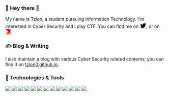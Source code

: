 ### 👻 Hey there 👋

My name is Tzion, a student pursuing Information Technology. I'm interested in Cyber Security and i play CTF. You can find me on [<img src="https://github.com/Tzion0/Tzion0/blob/main/icons/twitter.png">](https://twitter.com/Tzion0), or on [<img src="https://github.com/Tzion0/Tzion0/blob/main/icons/ctftime.png">](https://ctftime.org/team/144469).

### ✍️ Blog & Writing
I also maintain a blog with various Cyber Security related contents, you can find it on [tzion0.github.io](https://tzion0.github.io).

### 🔧 Technologies & Tools
<img src="https://img.shields.io/badge/OS-Linux-9cf?style=flat&logo=Debian&labelColor=black" width="80px"> <img src="https://img.shields.io/badge/Code-Python-9cf?style=flat&logo=python&labelColor=black" width="85px"> <img src="https://img.shields.io/badge/Code-C-9cf?style=flat&logo=C&labelColor=black" width="65px"> <img src="https://img.shields.io/badge/Code-Assembly-9cf?style=flat&logo=AssemblyScript&labelColor=black" width="90px"> <img src="https://img.shields.io/badge/Code-HTML-9cf?style=flat&logo=HTML5&labelColor=black" width="75px"> <img src="https://img.shields.io/badge/Code-CSS-9cf?style=flat&logo=CSS%20Wizardry&labelColor=black" width="75px"> <img src="https://img.shields.io/badge/Code-PHP-9cf?style=flat&logo=PHP&labelColor=black" width="75px"> <img src="https://img.shields.io/badge/Code-Javascript-9cf?style=flat&logo=JavaScript&labelColor=black" width="95px"> <img src="https://img.shields.io/badge/Shell-Bash-9cf?style=flat&logo=GNU%20Bash&labelColor=black" width="85px"> <img src="https://img.shields.io/badge/Note-Joplin-9cf?style=flat&logo=Joplin&labelColor=black" width="85px"> <img src="https://img.shields.io/badge/Editor-Sublime%20Text-9cf?style=flat&logo=Sublime%20Text&labelColor=black" width="100px"> <img src="https://img.shields.io/badge/Browser-Firefox-9cf?style=flat&logo=Firefox%20Browser&labelColor=black" width="95px"> <img src="https://img.shields.io/badge/VM-VirtualBox-9cf?style=flat&logo=VirtualBox&labelColor=black" width="85px">



